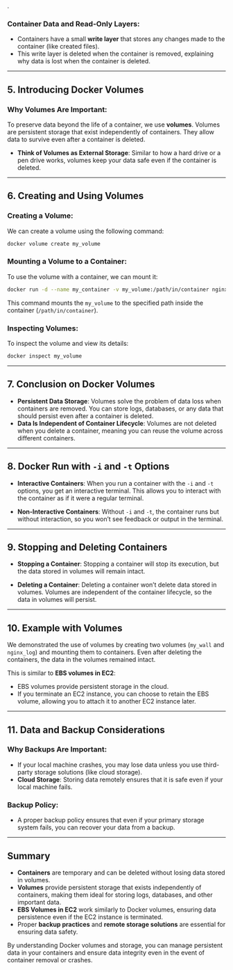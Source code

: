 






.








### **Container Data and Read-Only Layers:**
- Containers have a small **write layer** that stores any changes made to the container (like created files).
- This write layer is deleted when the container is removed, explaining why data is lost when the container is deleted.

---

## 5. Introducing Docker Volumes

### **Why Volumes Are Important:**
To preserve data beyond the life of a container, we use **volumes**. Volumes are persistent storage that exist independently of containers. They allow data to survive even after a container is deleted.

- **Think of Volumes as External Storage**: Similar to how a hard drive or a pen drive works, volumes keep your data safe even if the container is deleted.

---

## 6. Creating and Using Volumes

### **Creating a Volume:**
We can create a volume using the following command:
```bash
docker volume create my_volume
```

### **Mounting a Volume to a Container:**
To use the volume with a container, we can mount it:
```bash
docker run -d --name my_container -v my_volume:/path/in/container nginx
```
This command mounts the `my_volume` to the specified path inside the container (`/path/in/container`).

### **Inspecting Volumes:**
To inspect the volume and view its details:
```bash
docker inspect my_volume
```

---

## 7. Conclusion on Docker Volumes

- **Persistent Data Storage**: Volumes solve the problem of data loss when containers are removed. You can store logs, databases, or any data that should persist even after a container is deleted.
- **Data Is Independent of Container Lifecycle**: Volumes are not deleted when you delete a container, meaning you can reuse the volume across different containers.

---

## 8. Docker Run with `-i` and `-t` Options

- **Interactive Containers**: When you run a container with the `-i` and `-t` options, you get an interactive terminal. This allows you to interact with the container as if it were a regular terminal.
  
- **Non-Interactive Containers**: Without `-i` and `-t`, the container runs but without interaction, so you won’t see feedback or output in the terminal.

---

## 9. Stopping and Deleting Containers

- **Stopping a Container**: Stopping a container will stop its execution, but the data stored in volumes will remain intact.
  
- **Deleting a Container**: Deleting a container won’t delete data stored in volumes. Volumes are independent of the container lifecycle, so the data in volumes will persist.

---

## 10. Example with Volumes

We demonstrated the use of volumes by creating two volumes (`my_wall` and `nginx_log`) and mounting them to containers. Even after deleting the containers, the data in the volumes remained intact.

This is similar to **EBS volumes in EC2**:
- EBS volumes provide persistent storage in the cloud.
- If you terminate an EC2 instance, you can choose to retain the EBS volume, allowing you to attach it to another EC2 instance later.

---

## 11. Data and Backup Considerations

### **Why Backups Are Important:**
- If your local machine crashes, you may lose data unless you use third-party storage solutions (like cloud storage).
- **Cloud Storage**: Storing data remotely ensures that it is safe even if your local machine fails.

### **Backup Policy**:
- A proper backup policy ensures that even if your primary storage system fails, you can recover your data from a backup.

---

## Summary

- **Containers** are temporary and can be deleted without losing data stored in volumes.
- **Volumes** provide persistent storage that exists independently of containers, making them ideal for storing logs, databases, and other important data.
- **EBS Volumes in EC2** work similarly to Docker volumes, ensuring data persistence even if the EC2 instance is terminated.
- Proper **backup practices** and **remote storage solutions** are essential for ensuring data safety.

By understanding Docker volumes and storage, you can manage persistent data in your containers and ensure data integrity even in the event of container removal or crashes.


